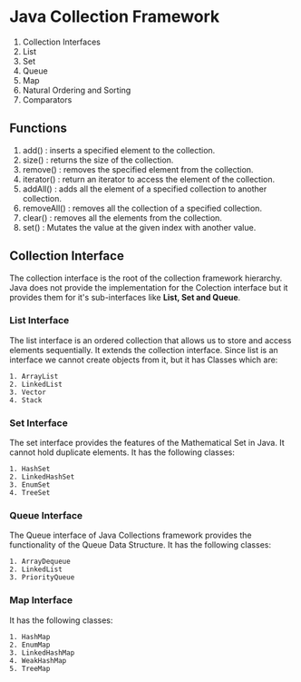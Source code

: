 # Java Collection Framework

1. Collection Interfaces
2. List
3. Set
4. Queue
5. Map
6. Natural Ordering and Sorting
7. Comparators

## Functions

1. add()        :   inserts a specified element to the collection.
2. size()       :   returns the size of the collection.
3. remove()     :   removes the specified element from the collection.
4. iterator()   :   return an iterator to access the element of the collection.
5. addAll()     :   adds all the element of a specified collection to another collection.
6. removeAll()  :   removes all the collection of a specified collection.
7. clear()      :   removes all the elements from the collection.
8. set()        :   Mutates the value at the given index with another value.

## Collection Interface

The collection interface is the root of the collection framework hierarchy. Java does not provide the implementation for the Colection interface but it provides them for it's sub-interfaces like **List, Set and Queue**.

### List Interface

The list interface is an ordered collection that allows us to store and access elements sequentially. It extends the collection interface. Since list is an interface we cannot create objects from it, but it has Classes which are:

    1. ArrayList
    2. LinkedList
    3. Vector
    4. Stack

### Set Interface

The set interface provides the features of the Mathematical Set in Java. It cannot hold duplicate elements. It has the following classes:

    1. HashSet
    2. LinkedHashSet
    3. EnumSet
    4. TreeSet

### Queue Interface

The Queue interface of Java Collections framework provides the functionality of the Queue Data Structure. It has the following classes:

    1. ArrayDequeue
    2. LinkedList
    3. PriorityQueue

### Map Interface

It has the following classes:

    1. HashMap
    2. EnumMap
    3. LinkedHashMap
    4. WeakHashMap
    5. TreeMap